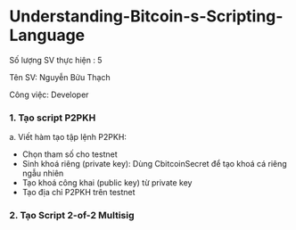 # Understanding-Bitcoin-s-Scripting-Language
<p>Số lượng SV thực hiện : 5</p>
<p>Tên SV: Nguyễn Bửu Thạch</p>
<p>Công việc: Developer</p>
<h3>1. Tạo script P2PKH</h3>
<p>a. Viết hàm tạo tập lệnh P2PKH:</p>
<ul>
	<li> Chọn tham số cho testnet </li>
	<li> Sinh khoá riêng (private key): Dùng CbitcoinSecret để tạo khoá cá riêng ngẫu nhiên </li>
	<li> Tạo khoá công khai (public key) từ private key</li>
  <li> Tạo địa chỉ P2PKH trên testnet</li>
</ul>

<h3>2. Tạo Script 2-of-2 Multisig</h3>
